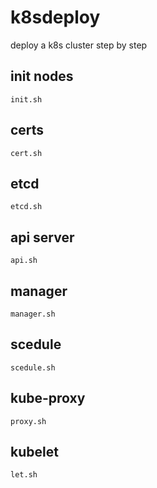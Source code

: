 # k8sdeploy
deploy a k8s cluster step by step

## init nodes

```
init.sh
```

## certs
```
cert.sh
```

## etcd
```
etcd.sh
```

## api server
```
api.sh
```

## manager
```
manager.sh
```

## scedule
```
scedule.sh
```

## kube-proxy
```
proxy.sh
```

## kubelet
```
let.sh
```